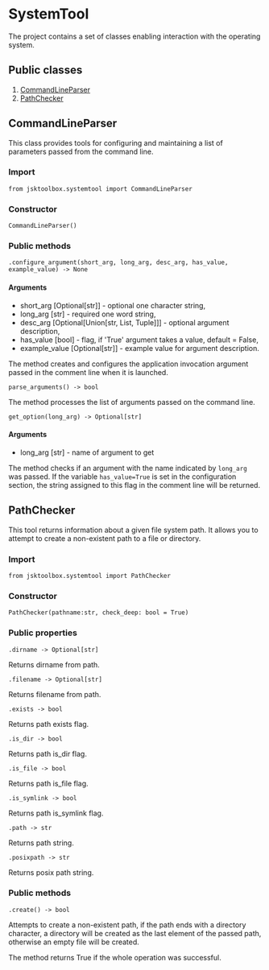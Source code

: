 # SystemTool

The project contains a set of classes enabling interaction with the operating system.

## Public classes

1. [CommandLineParser](https://github.com/Szumak75/JskToolBox/blob/1.0.20/docs/SystemTool.md#commandlineparser)
1. [PathChecker](https://github.com/Szumak75/JskToolBox/blob/1.0.20/docs/SystemTool.md#pathchecker)

## CommandLineParser

This class provides tools for configuring and maintaining a list of parameters passed from the command line.

### Import

```
from jsktoolbox.systemtool import CommandLineParser
```

### Constructor

```
CommandLineParser()
```

### Public methods

```
.configure_argument(short_arg, long_arg, desc_arg, has_value, example_value) -> None
```

#### Arguments

* short_arg [Optional[str]] - optional one character string,
* long_arg [str] - required one word string,
* desc_arg [Optional[Union[str, List, Tuple]]] - optional argument description,
* has_value [bool] - flag, if 'True' argument takes a value, default = False,
* example_value [Optional[str]] - example value for argument description.

The method creates and configures the application invocation argument passed in the comment line when it is launched.

```
parse_arguments() -> bool
```

The method processes the list of arguments passed on the command line.

```
get_option(long_arg) -> Optional[str]
```

#### Arguments

* long_arg [str] - name of argument to get

The method checks if an argument with the name indicated by `long_arg` was passed. If the variable `has_value=True` is set in the configuration section, the string assigned to this flag in the comment line will be returned.


## PathChecker

This tool returns information about a given file system path. It allows you to attempt to create a non-existent path to a file or directory.

### Import

```
from jsktoolbox.systemtool import PathChecker
```

### Constructor

```
PathChecker(pathname:str, check_deep: bool = True)
```

### Public properties

```
.dirname -> Optional[str]
```

Returns dirname from path.

```
.filename -> Optional[str]
```

Returns filename from path.

```
.exists -> bool
```

Returns path exists flag.

```
.is_dir -> bool
```

Returns path is_dir flag.

```
.is_file -> bool
```

Returns path is_file flag.

```
.is_symlink -> bool
```

Returns path is_symlink flag.

```
.path -> str
```

Returns path string.

```
.posixpath -> str
```

Returns posix path string.


### Public methods

```
.create() -> bool
```

Attempts to create a non-existent path, if the path ends with a directory character, a directory will be created as the last element of the passed path, otherwise an empty file will be created.

The method returns True if the whole operation was successful.
